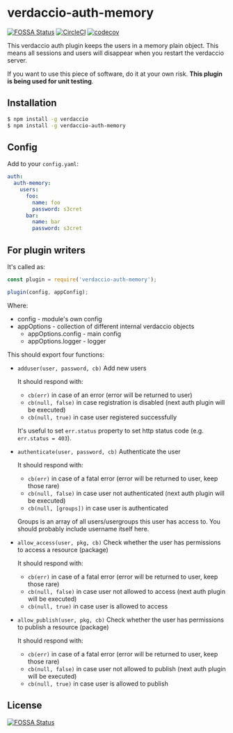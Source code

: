# verdaccio-auth-memory

[![FOSSA Status](https://app.fossa.io/api/projects/git%2Bgithub.com%2Fverdaccio%2Fverdaccio-auth-memory.svg?type=shield)](https://app.fossa.io/projects/git%2Bgithub.com%2Fverdaccio%2Fverdaccio-auth-memory?ref=badge_shield)
[![CircleCI](https://circleci.com/gh/verdaccio/verdaccio-auth-memory.svg?style=svg)](https://circleci.com/gh/ayusharma/verdaccio-auth-memory)
[![codecov](https://codecov.io/gh/verdaccio/verdaccio-auth-memory/branch/master/graph/badge.svg)](https://codecov.io/gh/verdaccio/verdaccio-auth-memory)

This verdaccio auth plugin keeps the users in a memory plain object.
This means all sessions and users will disappear when you restart the verdaccio server.

If you want to use this piece of software, do it at your own risk. **This plugin is being used for unit testing**.

## Installation

```sh
$ npm install -g verdaccio
$ npm install -g verdaccio-auth-memory
```

## Config

Add to your `config.yaml`:

```yaml
auth:
  auth-memory:
    users:
      foo:
        name: foo
        password: s3cret
      bar:
        name: bar
        password: s3cret
```

## For plugin writers

It's called as:

```js
const plugin = require('verdaccio-auth-memory');

plugin(config, appConfig);
```

Where:

- config - module's own config
- appOptions - collection of different internal verdaccio objects
  - appOptions.config - main config
  - appOptions.logger - logger

This should export four functions:

- `adduser(user, password, cb)` Add new users

  It should respond with:

  - `cb(err)` in case of an error (error will be returned to user)
  - `cb(null, false)` in case registration is disabled (next auth plugin will be executed)
  - `cb(null, true)` in case user registered successfully

  It's useful to set `err.status` property to set http status code (e.g. `err.status = 403`).

- `authenticate(user, password, cb)` Authenticate the user

  It should respond with:

  - `cb(err)` in case of a fatal error (error will be returned to user, keep those rare)
  - `cb(null, false)` in case user not authenticated (next auth plugin will be executed)
  - `cb(null, [groups])` in case user is authenticated

  Groups is an array of all users/usergroups this user has access to. You should probably include username itself here.

- `allow_access(user, pkg, cb)` Check whether the user has permissions to access a resource (package)

  It should respond with:

  - `cb(err)` in case of a fatal error (error will be returned to user, keep those rare)
  - `cb(null, false)` in case user not allowed to access (next auth plugin will be executed)
  - `cb(null, true)` in case user is allowed to access

- `allow_publish(user, pkg, cb)` Check whether the user has permissions to publish a resource (package)

  It should respond with:

  - `cb(err)` in case of a fatal error (error will be returned to user, keep those rare)
  - `cb(null, false)` in case user not allowed to publish (next auth plugin will be executed)
  - `cb(null, true)` in case user is allowed to publish

## License

[![FOSSA Status](https://app.fossa.io/api/projects/git%2Bgithub.com%2Fverdaccio%2Fverdaccio-auth-memory.svg?type=large)](https://app.fossa.io/projects/git%2Bgithub.com%2Fverdaccio%2Fverdaccio-auth-memory?ref=badge_large)
